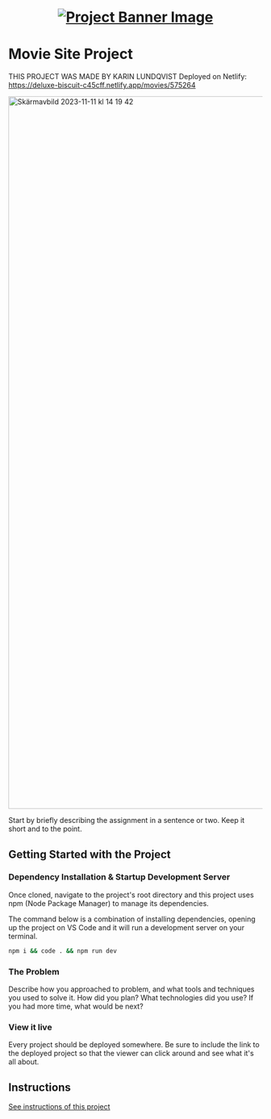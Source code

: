 <h1 align="center">
  <a href="">
    <img src="/src/assets/movies.svg" alt="Project Banner Image">
  </a>
</h1>

# Movie Site Project

THIS PROJECT WAS MADE BY KARIN LUNDQVIST
Deployed on Netlify: https://deluxe-biscuit-c45cff.netlify.app/movies/575264

<img width="1413" alt="Skärmavbild 2023-11-11 kl  14 19 42" src="https://github.com/FikaKarin/project-movies-vite/assets/91525357/28207365-b4dc-4c6d-8e89-63890ab7cc90">


Start by briefly describing the assignment in a sentence or two. Keep it short and to the point.

## Getting Started with the Project

### Dependency Installation & Startup Development Server

Once cloned, navigate to the project's root directory and this project uses npm (Node Package Manager) to manage its dependencies.

The command below is a combination of installing dependencies, opening up the project on VS Code and it will run a development server on your terminal.

```bash
npm i && code . && npm run dev
```

### The Problem

Describe how you approached to problem, and what tools and techniques you used to solve it. How did you plan? What technologies did you use? If you had more time, what would be next?

### View it live

Every project should be deployed somewhere. Be sure to include the link to the deployed project so that the viewer can click around and see what it's all about.

## Instructions

<a href="instructions.md">
   See instructions of this project
  </a>

